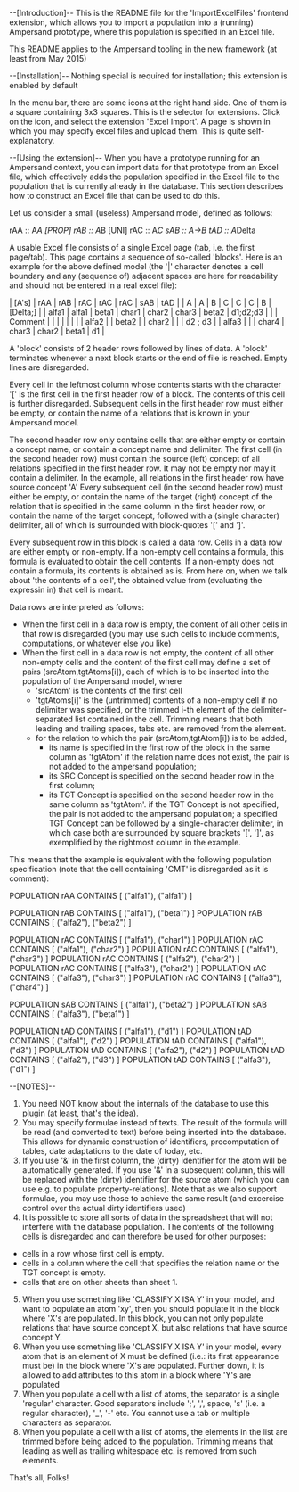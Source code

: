 --[Introduction]--
This is the README file for the 'ImportExcelFiles' frontend extension, which allows you to import a population into a (running) Ampersand prototype, where this population is specified in an Excel file.

This README applies to the Ampersand tooling in the new framework (at least from May 2015)

--[Installation]--
Nothing special is required for installation; this extension is enabled by default 

In the menu bar, there are some icons at the right hand side. One of them is a square containing 3x3 squares. This is the selector for extensions. Click on the icon, and select the extension 'Excel Import'.
A page is shown in which you may specify excel files and upload them. This is quite self-explanatory.

--[Using the extension]--
When you have a prototype running for an Ampersand context, you can import data for that prototype from an Excel file, which effectively adds the population specified in the Excel file to the population that is currently already in the database. This section describes how to construct an Excel file that can be used to do this.

Let us consider a small (useless) Ampersand model, defined as follows:

   rAA :: A*A [PROP]
   rAB :: A*B [UNI]
   rAC :: A*C
   sAB :: A->B
   tAD :: A*Delta

A usable Excel file consists of a single Excel page (tab, i.e. the first page/tab).
This page contains a sequence of so-called 'blocks'.
Here is an example for the above defined model (the '|' character denotes a cell boundary and any (sequence of) adjacent spaces are here for readability and should not be entered in a real excel file):

  | [A's] |   rAA   |  rAB  |  rAC  |  rAC  |  rAC  |  sAB  |   tAD    |
  |   A   |    A    |   B   |   C   |   C   |   C   |   B   | [Delta;] |
  | alfa1 |  alfa1  | beta1 | char1 | char2 | char3 | beta2 | d1;d2;d3 |
  |       | Comment |       |       |       |       |       |          |
  | alfa2 |         | beta2 |       | char2 |       |       | d2 ;  d3 |
  | alfa3 |         |       | char4 | char3 | char2 | beta1 |   d1     |

A 'block' consists of 2 header rows followed by lines of data. A 'block' terminates whenever a next block starts or the end of file is reached. Empty lines are disregarded.

Every cell in the leftmost column whose contents starts with the character '[' is the first cell in the first header row of a block.
The contents of this cell is further disregarded. Subsequent cells in the first header row must either be empty, or contain the name of a relations that is known in your Ampersand model.

The second header row only contains cells that are either empty or contain a concept name, or contain a concept name and delimiter. 
The first cell (in the second header row) must contain the source (left) concept of all relations specified in the first header row. It may not be empty nor may it contain a delimiter.
In the example, all relations in the first header row have source concept 'A'
Every subsequent cell (in the second header row) must either be empty, or contain the name of the target (right) concept of the relation that is specified in the same column in the first header row, or contain the name of the target concept, followed with a (single character) delimiter, all of which is surrounded with block-quotes '[' and ']'.

Every subsequent row in this block is called a data row. Cells in a data row are either empty or non-empty. If a non-empty cell contains a formula, this formula is evaluated to obtain the cell contents. If a non-empty does not contain a formula, its contents is obtained as is. From here on, when we talk about 'the contents of a cell', the obtained value from (evaluating the expressin in) that cell is meant.

Data rows are interpreted as follows:
- When the first cell in a data row is empty, the content of all other cells in that row is disregarded (you may use such cells to include comments, computations, or whatever else you like)
- When the first cell in a data row is not empty, the content of all other non-empty cells and the content of the first cell may define a set of pairs (srcAtom,tgtAtoms[i]), each of which is to be inserted into the population of the Ampersand model, where
  - 'srcAtom' is the contents of the first cell
  - 'tgtAtoms[i]' is the (untrimmed) contents of a non-empty cell if no delimiter was specified, or the trimmed i-th element of the delimiter-separated list contained in the cell. Trimming means that both leading and trailing spaces, tabs etc. are removed from the element.
  - for the relation to which the pair (srcAtom,tgtAtom[i]) is to be added,
    - its name is specified in the first row of the block in the same column as 'tgtAtom'
      if the relation name does not exist, the pair is not added to the ampersand population;
    - its SRC Concept is specified on the second header row in the first column;
    - its TGT Concept is specified on the second header row in the same column as 'tgtAtom'.
      if the TGT Concept is not specified, the pair is not added to the ampersand population;
      a specified TGT Concept can be followed by a single-character delimiter, in which case both are surrounded by square brackets '[', ']', as exemplified by the rightmost column in the example. 

This means that the example is equivalent with the following population specification (note that the cell containing 'CMT' is disregarded as it is comment):

   POPULATION rAA CONTAINS [ ("alfa1"), ("alfa1") ] 

   POPULATION rAB CONTAINS [ ("alfa1"), ("beta1") ] 
   POPULATION rAB CONTAINS [ ("alfa2"), ("beta2") ] 

   POPULATION rAC CONTAINS [ ("alfa1"), ("char1") ] 
   POPULATION rAC CONTAINS [ ("alfa1"), ("char2") ] 
   POPULATION rAC CONTAINS [ ("alfa1"), ("char3") ] 
   POPULATION rAC CONTAINS [ ("alfa2"), ("char2") ] 
   POPULATION rAC CONTAINS [ ("alfa3"), ("char2") ] 
   POPULATION rAC CONTAINS [ ("alfa3"), ("char3") ] 
   POPULATION rAC CONTAINS [ ("alfa3"), ("char4") ] 

   POPULATION sAB CONTAINS [ ("alfa1"), ("beta2") ] 
   POPULATION sAB CONTAINS [ ("alfa3"), ("beta1") ] 

   POPULATION tAD CONTAINS [ ("alfa1"), ("d1") ] 
   POPULATION tAD CONTAINS [ ("alfa1"), ("d2") ] 
   POPULATION tAD CONTAINS [ ("alfa1"), ("d3") ] 
   POPULATION tAD CONTAINS [ ("alfa2"), ("d2") ] 
   POPULATION tAD CONTAINS [ ("alfa2"), ("d3") ] 
   POPULATION tAD CONTAINS [ ("alfa3"), ("d1") ] 

--[NOTES]--
1) You need NOT know about the internals of the database to use this plugin (at least, that's the idea).
2) You may specify formulae instead of texts. The result of the formula will be read (and converted to text) before being inserted into the database. This allows for dynamic construction of identifiers, precomputation of tables, date adaptations to the date of today, etc.
3) If you use '&' in the first column, the (dirty) identifier for the atom will be automatically generated. If you use '&' in a subsequent column, this will be replaced with the (dirty) identifier for the source atom (which you can use e.g. to populate property-relations). Note that as we also support formulae, you may use those to achieve the same result (and excercise control over the actual dirty identifiers used)
4) It is possible to store all sorts of data in the spreadsheet that will not interfere with the database population. The contents of the following cells is disregarded and can therefore be used for other purposes:
- cells in a row whose first cell is empty.
- cells in a column where the cell that specifies the relation name or the TGT concept is empty.
- cells that are on other sheets than sheet 1.
5) When you use something like 'CLASSIFY X ISA Y' in your model, and want to populate an atom 'xy', then you should populate it in the block where 'X's are populated. In this block, you can not only populate relations that have source concept X, but also relations that have source concept Y.
6) When you use something like 'CLASSIFY X ISA Y' in your model, every atom that is an element of X must be defined (i.e.: its first appearance must be) in the block where 'X's are populated. Further down, it is allowed to add attributes to this atom in a block where 'Y's are populated
7) When you populate a cell with a list of atoms, the separator is a single 'regular' character. Good separators include ';', ',', space, 's' (i.e. a regular character), '_', '-' etc. You cannot use a tab or multiple characters as separator.
8) When you populate a cell with a list of atoms, the elements in the list are trimmed before being added to the population. Trimming means that leading as well as trailing whitespace etc. is removed from such elements.

That's all, Folks!
